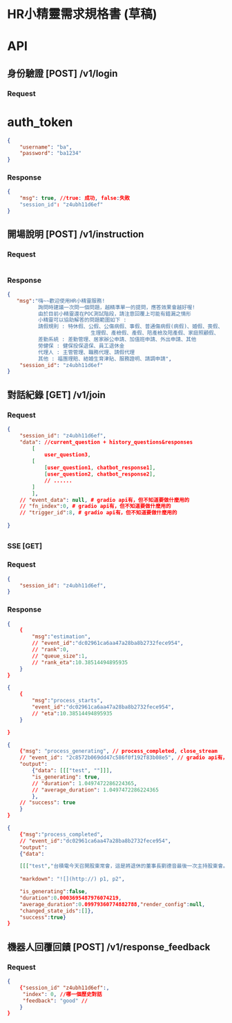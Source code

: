 # HR小精靈需求規格書 (草稿)



# API

## 身份驗證 [POST] /v1/login
### Request



# auth_token

```json
{
    "username": "ba",
    "password": "ba1234"
}
```

### Response
```json
{
    "msg": true, //true: 成功, false:失敗
    "session_id": "z4ubh11d6ef"
}
```

## 開場說明 [POST] /v1/instruction

### Request

```json
```

### Response
```json
{
   "msg":"嗨~~歡迎使用HR小精靈服務!
          詢問時建議一次問一個問題，越精準單一的提問，應答效果會越好喔!
          由於目前小精靈還在POC測試階段，請注意回覆上可能有錯漏之情形
          小精靈可以協助解答的問題範圍如下 : 
          請假規則 : 特休假、公假、公傷病假、事假、普通傷病假(病假)、婚假、喪假、
                           生理假、產檢假、產假、陪產檢及陪產假、家庭照顧假、          留職停薪、其他
          差勤系統 : 差勤管理、居家辦公申請、加值班申請、外出申請、其他
          勞健保 : 健保投保退保、員工退休金
          代理人 : 主管管理、職務代理、請假代理
          其他 : 福團理賠、結婚生育津貼、服務證明、請調申請",
    "session_id": "z4ubh11d6ef"
}
```

## 對話紀錄 [GET] /v1/join
<!-- conversation (tmp) -->

### Request
```json
{
    "session_id": "z4ubh11d6ef",
    "data": //current_question + history_questions&responses
        [
            user_question3,
        [
            [user_question1, chatbot_response1],
            [user_question2, chatbot_response2],
            // ......
        ]
        ],
    // "event_data": null, # gradio api有，但不知道要做什麼用的
    // "fn_index":0, # gradio api有，但不知道要做什麼用的
    // "trigger_id":8, # gradio api有，但不知道要做什麼用的
    
}
```
##

### SSE [GET]
### Request
```json
{
    "session_id": "z4ubh11d6ef",
}
```

### Response 
```json
{
    {
        "msg":"estimation",
        // "event_id":"dc02961ca6aa47a28ba8b2732fece954",
        // "rank":0,
        // "queue_size":1,
        // "rank_eta":10.38514494895935
    }
}
```

```json
{
    {
        "msg":"process_starts",
        "event_id":"dc02961ca6aa47a28ba8b2732fece954",
        // "eta":10.38514494895935
    }	

}
```

```json
{
    {"msg": "process_generating", // process_completed, close_stream
    // "event_id": "2c8572b069dd47c586f0f192f83b08e5", // gradio api有，但不知道要做什麼用的，原理是什麼
    "output": 
        {"data": [[["test", ""]]], 
        "is_generating": true, 
        // "duration": 1.0497472286224365, 
        // "average_duration": 1.0497472286224365
        }, 
    // "success": true
    }	
}
``` 

```json
{
    {"msg":"process_completed",
    // "event_id":"dc02961ca6aa47a28ba8b2732fece954",
    "output":
    {"data":

    [[["test","台積電今天召開股東常會，這是將退休的董事長劉德音最後一次主持股東會。他表示，在去年基期較低的狀況下，台積電今年又將是大大成長的一年；人工智慧應用帶動先進半導體需求，是台積電強項，對於未來幾年成長深具信心。"],["myquestion2","台積電今天召開股東常會，這是將退休的董事長劉德音最後一次主持股東會。他表示，在去年基期較低的狀況下，台積電今年又將是大大成長的一年；人工智慧應用帶動先進半導體需求，是台積電強項，對於未來幾年成長深具信心。"]]],
    
    "markdown": "![](http://) p1, p2",

    "is_generating":false,
    "duration":0.0003695487976074219,
    "average_duration":0.09979360774882788,"render_config":null,
    "changed_state_ids":[]},
    "success":true}
}
```

## 機器人回覆回饋 [POST] /v1/response_feedback

### Request
```json
{
    {"session_id" "z4ubh11d6ef":, 
     "index": 0, //哪一個歷史對話
     "feedback": "good" //
    }
}
```
